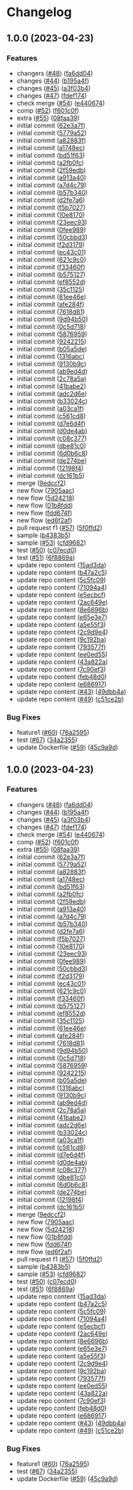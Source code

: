 # Changelog

## 1.0.0 (2023-04-23)


### Features

* changers ([#48](https://github.com/fercascue/smarter-test/issues/48)) ([fa6dd04](https://github.com/fercascue/smarter-test/commit/fa6dd04b4dbeee4f02b2021ce48e603489abe63f))
* changes ([#44](https://github.com/fercascue/smarter-test/issues/44)) ([b195a4f](https://github.com/fercascue/smarter-test/commit/b195a4f7666eea5a5c26ff51ee373ab18a02d604))
* changes ([#45](https://github.com/fercascue/smarter-test/issues/45)) ([a3f03b4](https://github.com/fercascue/smarter-test/commit/a3f03b4a96d08202d20eb4cabad55bfd4a386cb2))
* changes ([#47](https://github.com/fercascue/smarter-test/issues/47)) ([fdef174](https://github.com/fercascue/smarter-test/commit/fdef174eaba27a37ff04e1fbdf1a43f4a6c7733c))
* check merge ([#54](https://github.com/fercascue/smarter-test/issues/54)) ([e440674](https://github.com/fercascue/smarter-test/commit/e4406745c041341a4f58b3159fe01117bd9ebbb8))
* comp ([#52](https://github.com/fercascue/smarter-test/issues/52)) ([f601c0f](https://github.com/fercascue/smarter-test/commit/f601c0f5ab4f59240f9bad8a6fb44e1cdaabd71e))
* extra ([#55](https://github.com/fercascue/smarter-test/issues/55)) ([08faa39](https://github.com/fercascue/smarter-test/commit/08faa3953ad059f8f77f9ef22db7c3e7cec96775))
* initial commit ([62e3a7f](https://github.com/fercascue/smarter-test/commit/62e3a7f6606f9ba56aa6479090994da125ae8116))
* initial commit ([5779a52](https://github.com/fercascue/smarter-test/commit/5779a5265e78d5ac2524d758cb53fc4e3b422e2f))
* initial commit ([a82883f](https://github.com/fercascue/smarter-test/commit/a82883f20c78499bd359413d7e3e89525c797638))
* initial commit ([a1748ec](https://github.com/fercascue/smarter-test/commit/a1748ec8dcbea2c0677aedebaf7c4cf71c29e3e3))
* initial commit ([bd51f63](https://github.com/fercascue/smarter-test/commit/bd51f6387e1d66f5c33a6449a5648f78a8775377))
* initial commit ([a2fb0fc](https://github.com/fercascue/smarter-test/commit/a2fb0fcbbde84f3433fdb037e03a880a395252b1))
* initial commit ([2f59edb](https://github.com/fercascue/smarter-test/commit/2f59edbfe4d454976ef2bf32a3c9e8df88113e93))
* initial commit ([a913a40](https://github.com/fercascue/smarter-test/commit/a913a401bf95281ba4437c8aaee83b389a80b804))
* initial commit ([a7d4c79](https://github.com/fercascue/smarter-test/commit/a7d4c79de1f332987cfafea0574fb3735e26d953))
* initial commit ([b57b340](https://github.com/fercascue/smarter-test/commit/b57b3404d9b81a978c49439325d648523ba8165c))
* initial commit ([d2fe7a6](https://github.com/fercascue/smarter-test/commit/d2fe7a671b4cf8384e9375cdeac242b863bf7fa0))
* initial commit ([f5b7027](https://github.com/fercascue/smarter-test/commit/f5b7027d87b08f967c9007a23098fb8d7a5c9eef))
* initial commit ([10e8170](https://github.com/fercascue/smarter-test/commit/10e81706ae7db0868ef65103040878c08ef3dd63))
* initial commit ([23eec93](https://github.com/fercascue/smarter-test/commit/23eec93b3c4dd8a9b28e6b3890a261f25c9e882d))
* initial commit ([0fee989](https://github.com/fercascue/smarter-test/commit/0fee98908799009d45a06b58688a003a03a19d65))
* initial commit ([50cbbd3](https://github.com/fercascue/smarter-test/commit/50cbbd3ab325191e078054f1d537bb2135c80bb5))
* initial commit ([f2d3179](https://github.com/fercascue/smarter-test/commit/f2d317983a9c0c619e1d67730899f34134d2c664))
* initial commit ([ec43c01](https://github.com/fercascue/smarter-test/commit/ec43c01bc85c8b6ed51891d49d2c129e3d691b10))
* initial commit ([621c9c0](https://github.com/fercascue/smarter-test/commit/621c9c01c99ecf31ed712d02fa4473f8e8092339))
* initial commit ([f33460f](https://github.com/fercascue/smarter-test/commit/f33460f7ccc77c504caa8b3a086463ed2b3774e6))
* initial commit ([b575127](https://github.com/fercascue/smarter-test/commit/b57512746d5358e85d5fe9c873a7ea93a95588e1))
* initial commit ([ef8552d](https://github.com/fercascue/smarter-test/commit/ef8552dff1144a3536ba76045ff6ded9fdf4b3ef))
* initial commit ([35c1125](https://github.com/fercascue/smarter-test/commit/35c1125f3f9f45e2f04566d9cfa865b3b5ab4b53))
* initial commit ([61ee46e](https://github.com/fercascue/smarter-test/commit/61ee46e24e9a3e0e46c08ef538e6ff7a70f21537))
* initial commit ([afe284f](https://github.com/fercascue/smarter-test/commit/afe284ffbd62de5f8548b8d6d54e6c2f04fa02f3))
* initial commit ([7618d81](https://github.com/fercascue/smarter-test/commit/7618d8134747ce44d62837b2c66f61b89cfaf3da))
* initial commit ([9d94b50](https://github.com/fercascue/smarter-test/commit/9d94b50e6a713e97b5bbac9151bf766963a6da74))
* initial commit ([0c5d718](https://github.com/fercascue/smarter-test/commit/0c5d718e430067bfe3a8ef165b60e16bcf72ff56))
* initial commit ([5876959](https://github.com/fercascue/smarter-test/commit/5876959e3598cc8ab461497e7a5e80f858d54016))
* initial commit ([9242215](https://github.com/fercascue/smarter-test/commit/92422156b89027c527106d9b1eeba0db7f9cedc5))
* initial commit ([b05a5de](https://github.com/fercascue/smarter-test/commit/b05a5dedab4f08a029d532c98751830fbdd47eca))
* initial commit ([1316abc](https://github.com/fercascue/smarter-test/commit/1316abc75a548f2d3228f0c1b697624a37a27d7a))
* initial commit ([9130b9c](https://github.com/fercascue/smarter-test/commit/9130b9c07be20ec611a7ae72049d89e83ed502ee))
* initial commit ([ab9ed4d](https://github.com/fercascue/smarter-test/commit/ab9ed4d6f3ec61b3cf48a5072f53ad504d0d1419))
* initial commit ([2c78a5a](https://github.com/fercascue/smarter-test/commit/2c78a5a7f213f68b20ef1c4a6dabdf128fdb2917))
* initial commit ([41babe2](https://github.com/fercascue/smarter-test/commit/41babe24b382a3f1315004be924f499e116da2e3))
* initial commit ([adc2d6e](https://github.com/fercascue/smarter-test/commit/adc2d6ed98e225b5f9c78b1bde26a276b29197d9))
* initial commit ([b33024c](https://github.com/fercascue/smarter-test/commit/b33024c0fa2b1cf0edccd641f0bc1c99fb4df6f3))
* initial commit ([a03ca1f](https://github.com/fercascue/smarter-test/commit/a03ca1faede3c6492e7191b5e1f91114e741550a))
* initial commit ([c561cd8](https://github.com/fercascue/smarter-test/commit/c561cd87c66ae8d62e13878b9e2d0accf091d8a2))
* initial commit ([d7e6d4f](https://github.com/fercascue/smarter-test/commit/d7e6d4fa0051906f1da1bbb746bf00e441f9ce8a))
* initial commit ([d0de4ab](https://github.com/fercascue/smarter-test/commit/d0de4ab14293fda779cb69f85ed764465c0b767f))
* initial commit ([c08c377](https://github.com/fercascue/smarter-test/commit/c08c37730d5cf2a0cf56dd88aa4a66f676792579))
* initial commit ([dbe81c0](https://github.com/fercascue/smarter-test/commit/dbe81c0c9310ca9129d9c3c3114e05ca2a8383f3))
* initial commit ([6d0b6c8](https://github.com/fercascue/smarter-test/commit/6d0b6c8fbb4cae1080c5a424801ba9d02bce051c))
* initial commit ([de274be](https://github.com/fercascue/smarter-test/commit/de274be32bb86326ba4881b6bc44f77bed1edc81))
* initial commit ([12198f4](https://github.com/fercascue/smarter-test/commit/12198f4b966f328104f029285458ca16fc21d277))
* initial commit ([dc161b5](https://github.com/fercascue/smarter-test/commit/dc161b5971aaa6bce1edacb735ae1e05c88adf6a))
* merge ([9edccf2](https://github.com/fercascue/smarter-test/commit/9edccf2af6a08aa8bce4bb9b48e0edab519e7dca))
* new flow ([7905aac](https://github.com/fercascue/smarter-test/commit/7905aac1eb1d084f15927df9f808271b67e4c04f))
* new flow ([5d24218](https://github.com/fercascue/smarter-test/commit/5d242182b8300ccc073a6884efbc0b41fe832acd))
* new flow ([01b8fdd](https://github.com/fercascue/smarter-test/commit/01b8fdda790772f3537f4a470ce287bbe8b471f6))
* new flow ([fdd674f](https://github.com/fercascue/smarter-test/commit/fdd674fb5667630eedfbd4ed8acaf35c1ea0094a))
* new flow ([ed6f2af](https://github.com/fercascue/smarter-test/commit/ed6f2af5ee9e75db5c4b69165d2276dbdffc8d50))
* pull request f1 ([#57](https://github.com/fercascue/smarter-test/issues/57)) ([5f0ffd2](https://github.com/fercascue/smarter-test/commit/5f0ffd2b8689e2849384c86f4d922e8ddabc3924))
* sample ([b4383b5](https://github.com/fercascue/smarter-test/commit/b4383b532c9744160aa4905bbbed0f936f0384af))
* sample ([#53](https://github.com/fercascue/smarter-test/issues/53)) ([cfd9682](https://github.com/fercascue/smarter-test/commit/cfd968219ce454e7d2619e3f3f628e3ff6dbb179))
* test ([#50](https://github.com/fercascue/smarter-test/issues/50)) ([c07ecd0](https://github.com/fercascue/smarter-test/commit/c07ecd0070f09ddf882cc42784fb13ca729f6ef5))
* test ([#51](https://github.com/fercascue/smarter-test/issues/51)) ([6f8869a](https://github.com/fercascue/smarter-test/commit/6f8869a46a207dbcab32dbf2d43878c25e83968e))
* update repo content ([15ad3da](https://github.com/fercascue/smarter-test/commit/15ad3dadb3a2b56c06c1032b8c3f96302635d48e))
* update repo content ([b47a2c5](https://github.com/fercascue/smarter-test/commit/b47a2c5c5329230c18c64254b711b30ee588e6dc))
* update repo content ([5c5fc09](https://github.com/fercascue/smarter-test/commit/5c5fc09500bc3c181e3f11b9875555bf2e898038))
* update repo content ([71094a4](https://github.com/fercascue/smarter-test/commit/71094a4a995fd70f0b6563eb1582e59aa0dd3962))
* update repo content ([e5ecbcf](https://github.com/fercascue/smarter-test/commit/e5ecbcff94fd9e9664786e74f7117d492d7d302b))
* update repo content ([2ac649e](https://github.com/fercascue/smarter-test/commit/2ac649ef55a95c877a6b4680f78c3649e2b6062f))
* update repo content ([8e6696b](https://github.com/fercascue/smarter-test/commit/8e6696bdefa8b16f4453c5630c72c6d3a9c97bb9))
* update repo content ([e65e3e7](https://github.com/fercascue/smarter-test/commit/e65e3e733a5f4ec8f9145f3462fc3c6d730b49b4))
* update repo content ([a5e55f3](https://github.com/fercascue/smarter-test/commit/a5e55f33522262fdb81f6fdc385582a2a4cb8996))
* update repo content ([2c9d9e4](https://github.com/fercascue/smarter-test/commit/2c9d9e48c107fb242b37ddc6fff947f5304f4ee8))
* update repo content ([9c192ba](https://github.com/fercascue/smarter-test/commit/9c192ba2769cd3a04a2dfb4f15855d63e917f6fd))
* update repo content ([793577f](https://github.com/fercascue/smarter-test/commit/793577f09e1f8d3c1c88e62bbba7d62bb608e6d5))
* update repo content ([ee0ed55](https://github.com/fercascue/smarter-test/commit/ee0ed55b14bd3c796b7991bb185fe4d41c8a9de3))
* update repo content ([43a822a](https://github.com/fercascue/smarter-test/commit/43a822a867f7c3b78ee355c32bf0356958dd68e0))
* update repo content ([7c90ef3](https://github.com/fercascue/smarter-test/commit/7c90ef3d874bbd1516abcd4de863dd1db413c425))
* update repo content ([feb48d0](https://github.com/fercascue/smarter-test/commit/feb48d00eae0b2539a57664c9a2cf0cc298b70db))
* update repo content ([e686917](https://github.com/fercascue/smarter-test/commit/e686917574f93053a4b97d870561ef9a91c3b56c))
* update repo content ([#43](https://github.com/fercascue/smarter-test/issues/43)) ([49dbb4a](https://github.com/fercascue/smarter-test/commit/49dbb4a6d38d78d3fb6af816b51c06f569b83534))
* update repo content ([#49](https://github.com/fercascue/smarter-test/issues/49)) ([c51ce2b](https://github.com/fercascue/smarter-test/commit/c51ce2b640cb867cd65e5f00ecd6de3232c9c008))


### Bug Fixes

* feature1 ([#60](https://github.com/fercascue/smarter-test/issues/60)) ([76a2595](https://github.com/fercascue/smarter-test/commit/76a25957a348b76c8fe1b1e798beada3ff221dee))
* test ([#67](https://github.com/fercascue/smarter-test/issues/67)) ([34a2355](https://github.com/fercascue/smarter-test/commit/34a23554f7d8f1e6efef5f677a6476b0ddaa88cb))
* update Dockerfile ([#59](https://github.com/fercascue/smarter-test/issues/59)) ([45c9a9d](https://github.com/fercascue/smarter-test/commit/45c9a9d288a8686d5ac1737ef257b103111547cd))

## 1.0.0 (2023-04-23)


### Features

* changers ([#48](https://github.com/fercascue/smarter-test/issues/48)) ([fa6dd04](https://github.com/fercascue/smarter-test/commit/fa6dd04b4dbeee4f02b2021ce48e603489abe63f))
* changes ([#44](https://github.com/fercascue/smarter-test/issues/44)) ([b195a4f](https://github.com/fercascue/smarter-test/commit/b195a4f7666eea5a5c26ff51ee373ab18a02d604))
* changes ([#45](https://github.com/fercascue/smarter-test/issues/45)) ([a3f03b4](https://github.com/fercascue/smarter-test/commit/a3f03b4a96d08202d20eb4cabad55bfd4a386cb2))
* changes ([#47](https://github.com/fercascue/smarter-test/issues/47)) ([fdef174](https://github.com/fercascue/smarter-test/commit/fdef174eaba27a37ff04e1fbdf1a43f4a6c7733c))
* check merge ([#54](https://github.com/fercascue/smarter-test/issues/54)) ([e440674](https://github.com/fercascue/smarter-test/commit/e4406745c041341a4f58b3159fe01117bd9ebbb8))
* comp ([#52](https://github.com/fercascue/smarter-test/issues/52)) ([f601c0f](https://github.com/fercascue/smarter-test/commit/f601c0f5ab4f59240f9bad8a6fb44e1cdaabd71e))
* extra ([#55](https://github.com/fercascue/smarter-test/issues/55)) ([08faa39](https://github.com/fercascue/smarter-test/commit/08faa3953ad059f8f77f9ef22db7c3e7cec96775))
* initial commit ([62e3a7f](https://github.com/fercascue/smarter-test/commit/62e3a7f6606f9ba56aa6479090994da125ae8116))
* initial commit ([5779a52](https://github.com/fercascue/smarter-test/commit/5779a5265e78d5ac2524d758cb53fc4e3b422e2f))
* initial commit ([a82883f](https://github.com/fercascue/smarter-test/commit/a82883f20c78499bd359413d7e3e89525c797638))
* initial commit ([a1748ec](https://github.com/fercascue/smarter-test/commit/a1748ec8dcbea2c0677aedebaf7c4cf71c29e3e3))
* initial commit ([bd51f63](https://github.com/fercascue/smarter-test/commit/bd51f6387e1d66f5c33a6449a5648f78a8775377))
* initial commit ([a2fb0fc](https://github.com/fercascue/smarter-test/commit/a2fb0fcbbde84f3433fdb037e03a880a395252b1))
* initial commit ([2f59edb](https://github.com/fercascue/smarter-test/commit/2f59edbfe4d454976ef2bf32a3c9e8df88113e93))
* initial commit ([a913a40](https://github.com/fercascue/smarter-test/commit/a913a401bf95281ba4437c8aaee83b389a80b804))
* initial commit ([a7d4c79](https://github.com/fercascue/smarter-test/commit/a7d4c79de1f332987cfafea0574fb3735e26d953))
* initial commit ([b57b340](https://github.com/fercascue/smarter-test/commit/b57b3404d9b81a978c49439325d648523ba8165c))
* initial commit ([d2fe7a6](https://github.com/fercascue/smarter-test/commit/d2fe7a671b4cf8384e9375cdeac242b863bf7fa0))
* initial commit ([f5b7027](https://github.com/fercascue/smarter-test/commit/f5b7027d87b08f967c9007a23098fb8d7a5c9eef))
* initial commit ([10e8170](https://github.com/fercascue/smarter-test/commit/10e81706ae7db0868ef65103040878c08ef3dd63))
* initial commit ([23eec93](https://github.com/fercascue/smarter-test/commit/23eec93b3c4dd8a9b28e6b3890a261f25c9e882d))
* initial commit ([0fee989](https://github.com/fercascue/smarter-test/commit/0fee98908799009d45a06b58688a003a03a19d65))
* initial commit ([50cbbd3](https://github.com/fercascue/smarter-test/commit/50cbbd3ab325191e078054f1d537bb2135c80bb5))
* initial commit ([f2d3179](https://github.com/fercascue/smarter-test/commit/f2d317983a9c0c619e1d67730899f34134d2c664))
* initial commit ([ec43c01](https://github.com/fercascue/smarter-test/commit/ec43c01bc85c8b6ed51891d49d2c129e3d691b10))
* initial commit ([621c9c0](https://github.com/fercascue/smarter-test/commit/621c9c01c99ecf31ed712d02fa4473f8e8092339))
* initial commit ([f33460f](https://github.com/fercascue/smarter-test/commit/f33460f7ccc77c504caa8b3a086463ed2b3774e6))
* initial commit ([b575127](https://github.com/fercascue/smarter-test/commit/b57512746d5358e85d5fe9c873a7ea93a95588e1))
* initial commit ([ef8552d](https://github.com/fercascue/smarter-test/commit/ef8552dff1144a3536ba76045ff6ded9fdf4b3ef))
* initial commit ([35c1125](https://github.com/fercascue/smarter-test/commit/35c1125f3f9f45e2f04566d9cfa865b3b5ab4b53))
* initial commit ([61ee46e](https://github.com/fercascue/smarter-test/commit/61ee46e24e9a3e0e46c08ef538e6ff7a70f21537))
* initial commit ([afe284f](https://github.com/fercascue/smarter-test/commit/afe284ffbd62de5f8548b8d6d54e6c2f04fa02f3))
* initial commit ([7618d81](https://github.com/fercascue/smarter-test/commit/7618d8134747ce44d62837b2c66f61b89cfaf3da))
* initial commit ([9d94b50](https://github.com/fercascue/smarter-test/commit/9d94b50e6a713e97b5bbac9151bf766963a6da74))
* initial commit ([0c5d718](https://github.com/fercascue/smarter-test/commit/0c5d718e430067bfe3a8ef165b60e16bcf72ff56))
* initial commit ([5876959](https://github.com/fercascue/smarter-test/commit/5876959e3598cc8ab461497e7a5e80f858d54016))
* initial commit ([9242215](https://github.com/fercascue/smarter-test/commit/92422156b89027c527106d9b1eeba0db7f9cedc5))
* initial commit ([b05a5de](https://github.com/fercascue/smarter-test/commit/b05a5dedab4f08a029d532c98751830fbdd47eca))
* initial commit ([1316abc](https://github.com/fercascue/smarter-test/commit/1316abc75a548f2d3228f0c1b697624a37a27d7a))
* initial commit ([9130b9c](https://github.com/fercascue/smarter-test/commit/9130b9c07be20ec611a7ae72049d89e83ed502ee))
* initial commit ([ab9ed4d](https://github.com/fercascue/smarter-test/commit/ab9ed4d6f3ec61b3cf48a5072f53ad504d0d1419))
* initial commit ([2c78a5a](https://github.com/fercascue/smarter-test/commit/2c78a5a7f213f68b20ef1c4a6dabdf128fdb2917))
* initial commit ([41babe2](https://github.com/fercascue/smarter-test/commit/41babe24b382a3f1315004be924f499e116da2e3))
* initial commit ([adc2d6e](https://github.com/fercascue/smarter-test/commit/adc2d6ed98e225b5f9c78b1bde26a276b29197d9))
* initial commit ([b33024c](https://github.com/fercascue/smarter-test/commit/b33024c0fa2b1cf0edccd641f0bc1c99fb4df6f3))
* initial commit ([a03ca1f](https://github.com/fercascue/smarter-test/commit/a03ca1faede3c6492e7191b5e1f91114e741550a))
* initial commit ([c561cd8](https://github.com/fercascue/smarter-test/commit/c561cd87c66ae8d62e13878b9e2d0accf091d8a2))
* initial commit ([d7e6d4f](https://github.com/fercascue/smarter-test/commit/d7e6d4fa0051906f1da1bbb746bf00e441f9ce8a))
* initial commit ([d0de4ab](https://github.com/fercascue/smarter-test/commit/d0de4ab14293fda779cb69f85ed764465c0b767f))
* initial commit ([c08c377](https://github.com/fercascue/smarter-test/commit/c08c37730d5cf2a0cf56dd88aa4a66f676792579))
* initial commit ([dbe81c0](https://github.com/fercascue/smarter-test/commit/dbe81c0c9310ca9129d9c3c3114e05ca2a8383f3))
* initial commit ([6d0b6c8](https://github.com/fercascue/smarter-test/commit/6d0b6c8fbb4cae1080c5a424801ba9d02bce051c))
* initial commit ([de274be](https://github.com/fercascue/smarter-test/commit/de274be32bb86326ba4881b6bc44f77bed1edc81))
* initial commit ([12198f4](https://github.com/fercascue/smarter-test/commit/12198f4b966f328104f029285458ca16fc21d277))
* initial commit ([dc161b5](https://github.com/fercascue/smarter-test/commit/dc161b5971aaa6bce1edacb735ae1e05c88adf6a))
* merge ([9edccf2](https://github.com/fercascue/smarter-test/commit/9edccf2af6a08aa8bce4bb9b48e0edab519e7dca))
* new flow ([7905aac](https://github.com/fercascue/smarter-test/commit/7905aac1eb1d084f15927df9f808271b67e4c04f))
* new flow ([5d24218](https://github.com/fercascue/smarter-test/commit/5d242182b8300ccc073a6884efbc0b41fe832acd))
* new flow ([01b8fdd](https://github.com/fercascue/smarter-test/commit/01b8fdda790772f3537f4a470ce287bbe8b471f6))
* new flow ([fdd674f](https://github.com/fercascue/smarter-test/commit/fdd674fb5667630eedfbd4ed8acaf35c1ea0094a))
* new flow ([ed6f2af](https://github.com/fercascue/smarter-test/commit/ed6f2af5ee9e75db5c4b69165d2276dbdffc8d50))
* pull request f1 ([#57](https://github.com/fercascue/smarter-test/issues/57)) ([5f0ffd2](https://github.com/fercascue/smarter-test/commit/5f0ffd2b8689e2849384c86f4d922e8ddabc3924))
* sample ([b4383b5](https://github.com/fercascue/smarter-test/commit/b4383b532c9744160aa4905bbbed0f936f0384af))
* sample ([#53](https://github.com/fercascue/smarter-test/issues/53)) ([cfd9682](https://github.com/fercascue/smarter-test/commit/cfd968219ce454e7d2619e3f3f628e3ff6dbb179))
* test ([#50](https://github.com/fercascue/smarter-test/issues/50)) ([c07ecd0](https://github.com/fercascue/smarter-test/commit/c07ecd0070f09ddf882cc42784fb13ca729f6ef5))
* test ([#51](https://github.com/fercascue/smarter-test/issues/51)) ([6f8869a](https://github.com/fercascue/smarter-test/commit/6f8869a46a207dbcab32dbf2d43878c25e83968e))
* update repo content ([15ad3da](https://github.com/fercascue/smarter-test/commit/15ad3dadb3a2b56c06c1032b8c3f96302635d48e))
* update repo content ([b47a2c5](https://github.com/fercascue/smarter-test/commit/b47a2c5c5329230c18c64254b711b30ee588e6dc))
* update repo content ([5c5fc09](https://github.com/fercascue/smarter-test/commit/5c5fc09500bc3c181e3f11b9875555bf2e898038))
* update repo content ([71094a4](https://github.com/fercascue/smarter-test/commit/71094a4a995fd70f0b6563eb1582e59aa0dd3962))
* update repo content ([e5ecbcf](https://github.com/fercascue/smarter-test/commit/e5ecbcff94fd9e9664786e74f7117d492d7d302b))
* update repo content ([2ac649e](https://github.com/fercascue/smarter-test/commit/2ac649ef55a95c877a6b4680f78c3649e2b6062f))
* update repo content ([8e6696b](https://github.com/fercascue/smarter-test/commit/8e6696bdefa8b16f4453c5630c72c6d3a9c97bb9))
* update repo content ([e65e3e7](https://github.com/fercascue/smarter-test/commit/e65e3e733a5f4ec8f9145f3462fc3c6d730b49b4))
* update repo content ([a5e55f3](https://github.com/fercascue/smarter-test/commit/a5e55f33522262fdb81f6fdc385582a2a4cb8996))
* update repo content ([2c9d9e4](https://github.com/fercascue/smarter-test/commit/2c9d9e48c107fb242b37ddc6fff947f5304f4ee8))
* update repo content ([9c192ba](https://github.com/fercascue/smarter-test/commit/9c192ba2769cd3a04a2dfb4f15855d63e917f6fd))
* update repo content ([793577f](https://github.com/fercascue/smarter-test/commit/793577f09e1f8d3c1c88e62bbba7d62bb608e6d5))
* update repo content ([ee0ed55](https://github.com/fercascue/smarter-test/commit/ee0ed55b14bd3c796b7991bb185fe4d41c8a9de3))
* update repo content ([43a822a](https://github.com/fercascue/smarter-test/commit/43a822a867f7c3b78ee355c32bf0356958dd68e0))
* update repo content ([7c90ef3](https://github.com/fercascue/smarter-test/commit/7c90ef3d874bbd1516abcd4de863dd1db413c425))
* update repo content ([feb48d0](https://github.com/fercascue/smarter-test/commit/feb48d00eae0b2539a57664c9a2cf0cc298b70db))
* update repo content ([e686917](https://github.com/fercascue/smarter-test/commit/e686917574f93053a4b97d870561ef9a91c3b56c))
* update repo content ([#43](https://github.com/fercascue/smarter-test/issues/43)) ([49dbb4a](https://github.com/fercascue/smarter-test/commit/49dbb4a6d38d78d3fb6af816b51c06f569b83534))
* update repo content ([#49](https://github.com/fercascue/smarter-test/issues/49)) ([c51ce2b](https://github.com/fercascue/smarter-test/commit/c51ce2b640cb867cd65e5f00ecd6de3232c9c008))


### Bug Fixes

* feature1 ([#60](https://github.com/fercascue/smarter-test/issues/60)) ([76a2595](https://github.com/fercascue/smarter-test/commit/76a25957a348b76c8fe1b1e798beada3ff221dee))
* test ([#67](https://github.com/fercascue/smarter-test/issues/67)) ([34a2355](https://github.com/fercascue/smarter-test/commit/34a23554f7d8f1e6efef5f677a6476b0ddaa88cb))
* update Dockerfile ([#59](https://github.com/fercascue/smarter-test/issues/59)) ([45c9a9d](https://github.com/fercascue/smarter-test/commit/45c9a9d288a8686d5ac1737ef257b103111547cd))
